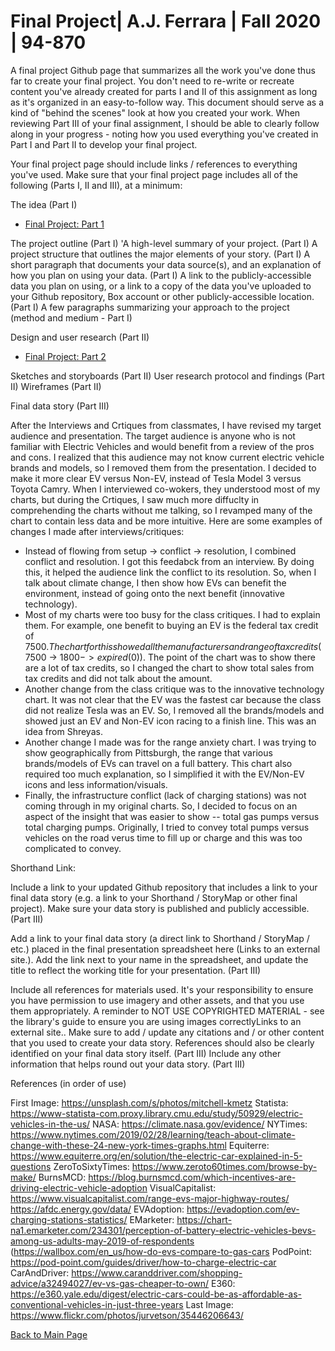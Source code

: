 # Final Project| A.J. Ferrara | Fall 2020 | 94-870


A final project Github page that summarizes all the work you've done thus far to create your final project.  You don't need to re-write or recreate content you've already created for parts I and II of this assignment as long as it's organized in an easy-to-follow way.  This document should serve as a kind of "behind the scenes" look at how you created your work.  When reviewing Part III of your final assignment, I should be able to clearly follow along in your progress - noting how you used everything you've created in Part I and Part II to develop your final project. 

Your final project page should include links / references to everything you've used. Make sure that your final project page includes all of the following (Parts I, II and III), at a minimum: 

The idea (Part I)
* [Final Project: Part 1](/final_project_part1_aferrara.md)

The project outline (Part I)
'A high-level summary of your project.  (Part I)
A project structure that outlines the major elements of your story. (Part I)
A short paragraph that documents your data source(s), and an explanation of how you plan on using your data. (Part I)
A link to the publicly-accessible data you plan on using, or a link to a copy of the data you've uploaded to your Github repository, Box account or other publicly-accessible location. (Part I)
A few paragraphs summarizing your approach to the project (method and medium - Part I)


Design and user research (Part II)
* [Final Project: Part 2](/final_project_part2_aferrara.md)

Sketches and storyboards (Part II)
User research protocol and findings (Part II)
Wireframes (Part II)


Final data story (Part III)

After the Interviews and Crtiques from classmates, I have revised my target audience and presentation.  The target audience is anyone who is not familiar with Electric Vehicles and would benefit from a review of the pros and cons.  I realized that this audience may not know current electric vehicle brands and models, so I removed them from the presentation.  I decided to make it more clear EV versus Non-EV, instead of Tesla Model 3 versus Toyota Camry.  When I interviewed co-wokers, they understood most of my charts, but during the Crtiques, I saw much more diffuclty in comprehending the charts without me talking, so I revamped many of the chart to contain less data and be more intuitive.  Here are some examples of changes I made after interviews/critiques:

* Instead of flowing from setup -> conflict -> resolution, I combined conflict and resolution.  I got this feedabck from an interview.  By doing this, it helped the audience link the conflict to its resolution.  So, when I talk about climate change,  I then show how EVs can benefit the environment, instead of going onto the next benefit (innovative technology).  
* Most of my charts were too busy for the class critiques.  I had to explain them.  For example, one benefit to buying an EV is the federal tax credit of $7500.  The chart for this showed all the manufacturers and range of tax credits ($7500 -> $1800 -> expired ($0)).  The point of the chart was to show there are a lot of tax credits, so I changed the chart to show total sales from tax credits and did not talk about the amount.
* Another change from the class critique was to the innovative technology chart.  It was not clear that the EV was the fastest car because the class did not realize Tesla was an EV.  So, I removed all the brands/models and showed just an EV and Non-EV icon racing to a finish line.  This was an idea from Shreyas.
* Another change I made was for the range anxiety chart.  I was trying to show geographically from Pittsburgh, the range that various brands/models of EVs can travel on a full battery.  This chart also required too much explanation, so I simplified it with the EV/Non-EV icons and less information/visuals.
* Finally, the infrastructure conflict (lack of charging stations) was not coming through in my original charts.  So, I decided to focus on an aspect of the insight that was easier to show -- total gas pumps versus total charging pumps.  Originally, I tried to convey total pumps versus vehicles on the road verus time to fill up or charge and this was too complicated to convey.





Shorthand Link:  


Include a link to your updated Github repository that includes a link to your final data story (e.g. a link to your Shorthand / StoryMap or other final project).  Make sure your data story is published and publicly accessible. (Part III)

Add a link to your final data story (a direct link to Shorthand / StoryMap / etc.) placed in the final presentation spreadsheet here (Links to an external site.).  Add the link next to your name in the spreadsheet, and update the title to reflect the working title for your presentation.  (Part III)

Include all references for materials used.  It's your responsibility to ensure you have permission to use imagery and other assets, and that you use them appropriately.  A reminder to NOT USE COPYRIGHTED MATERIAL - see the library's guide to ensure you are using images correctlyLinks to an external site..  Make sure to add / update any citations and / or other content that you used to create your data story.  References should also be clearly identified on your final data story itself.  (Part III)
Include any other information that helps round out your data story. (Part III)




References (in order of use)

First Image:  https://unsplash.com/s/photos/mitchell-kmetz
Statista:  https://www-statista-com.proxy.library.cmu.edu/study/50929/electric-vehicles-in-the-us/
NASA:  https://climate.nasa.gov/evidence/
NYTimes:  https://www.nytimes.com/2019/02/28/learning/teach-about-climate-change-with-these-24-new-york-times-graphs.html
Equiterre:  https://www.equiterre.org/en/solution/the-electric-car-explained-in-5-questions
ZeroToSixtyTimes:  https://www.zeroto60times.com/browse-by-make/
BurnsMCD:  https://blog.burnsmcd.com/which-incentives-are-driving-electric-vehicle-adoption
VisualCapitalist:  https://www.visualcapitalist.com/range-evs-major-highway-routes/ https://afdc.energy.gov/data/
EVAdoption:  https://evadoption.com/ev-charging-stations-statistics/
EMarketer:  https://chart-na1.emarketer.com/234301/perception-of-battery-electric-vehicles-bevs-among-us-adults-may-2019-of-respondents (https://wallbox.com/en_us/how-do-evs-compare-to-gas-cars
PodPoint:  https://pod-point.com/guides/driver/how-to-charge-electric-car
CarAndDriver:  https://www.caranddriver.com/shopping-advice/a32494027/ev-vs-gas-cheaper-to-own/
E360:  https://e360.yale.edu/digest/electric-cars-could-be-as-affordable-as-conventional-vehicles-in-just-three-years
Last Image:   https://www.flickr.com/photos/jurvetson/35446206643/














[Back to Main Page](https://ajferrara.github.io/Telling.Stories.with.Data/)
